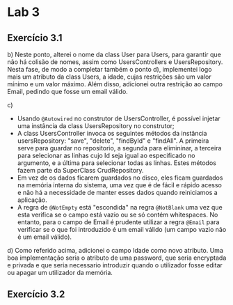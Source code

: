 # Lab 3

## Exercício 3.1

b) Neste ponto, alterei o nome da class User para Users, para garantir que não há colisão de nomes, assim como UsersControllers e UsersRepository. Nesta fase, de modo a completar também o ponto d), implementei logo mais um atributo da class Users, a idade, cujas restrições são um valor mínimo e um valor máximo. Além disso, adicionei outra restrição ao campo Email, pedindo que fosse um email válido.

c)

 - Usando ```@Autowired``` no construtor de UsersController, é possível injetar uma instância da class UsersRepository no construtor;
 - A class UsersController invoca os seguintes métodos da instância usersRepository: "save", "delete", "findById" e "findAll". A primeira serve para guardar no repositorio, a segunda para elimininar, a terceira para selecionar as linhas cujo Id seja igual ao especificado no argumento, e a última para selecionar todas as linhas. Estes métodos fazem parte da SuperClass CrudRepository.
 - Em vez de os dados ficarem guardados no disco, eles ficam guardados na memória interna do sistema, uma vez que é de fácil e rápido acesso e não há a necessidade de manter esses dados quando reiniciamos a aplicação.
 - A regra de ```@NotEmpty``` está "escondida" na regra ```@NotBlank``` uma vez que esta verifica se o campo está vazio ou se só contém whitespaces. No entanto, para o campo de Email é prudente utilizar a regra ```@Email``` para verificar se o que foi introduzido é um email válido (um campo vazio não é um email válido).

 d) Como referido acima, adicionei o campo Idade como novo atributo. Uma boa implementação seria o atributo de uma password, que seria encryptada e privada e que seria necessario introduzir quando o utilizador fosse editar ou apagar um utilizador da memória.

 ## Exercício 3.2

 